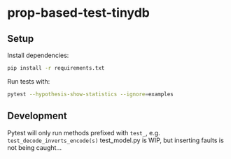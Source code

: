 # prop-based-test-tinydb
## Setup
Install dependencies:
```bash
pip install -r requirements.txt
```
Run tests with:
```bash
pytest --hypothesis-show-statistics --ignore=examples
```
## Development
Pytest will only run methods prefixed with `test_`, e.g. `test_decode_inverts_encode(s)`
test_model.py is WIP, but inserting faults is not being caught...